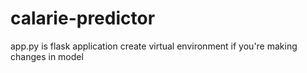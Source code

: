 # calarie-predictor
app.py is flask application
create virtual environment if you're making changes in model
